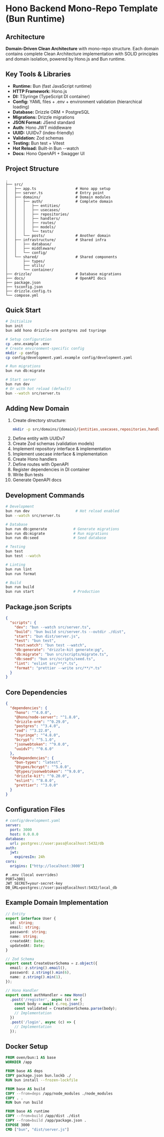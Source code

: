 # Hono Backend Mono-Repo Template (Bun Runtime)

## Architecture
**Domain-Driven Clean Architecture** with mono-repo structure. Each domain contains complete Clean Architecture implementation with SOLID principles and domain isolation, powered by Hono.js and Bun runtime.

## Key Tools & Libraries
- **Runtime:** Bun (fast JavaScript runtime)
- **HTTP Framework:** Hono.js
- **DI:** TSyringe (TypeScript DI container)
- **Config:** YAML files + .env + environment validation (hierarchical loading)
- **Database:** Drizzle ORM + PostgreSQL
- **Migrations:** Drizzle migrations
- **JSON Format:** JSend standard
- **Auth:** Hono JWT middleware
- **UUID:** UUIDv7 (index-friendly)
- **Validation:** Zod schemas
- **Testing:** Bun test + Vitest
- **Hot Reload:** Built-in Bun --watch
- **Docs:** Hono OpenAPI + Swagger UI

## Project Structure
```
.
├── src/
│   ├── app.ts                  # Hono app setup
│   ├── server.ts               # Entry point
│   ├── domains/                # Domain modules
│   │   ├── auth/               # Complete domain
│   │   │   ├── entities/
│   │   │   ├── usecases/
│   │   │   ├── repositories/
│   │   │   ├── handlers/
│   │   │   ├── routes/
│   │   │   ├── models/
│   │   │   └── tests/
│   │   └── posts/              # Another domain
│   ├── infrastructure/         # Shared infra
│   │   ├── database/
│   │   ├── middleware/
│   │   └── config/
│   └── shared/                 # Shared components
│       ├── types/
│       ├── utils/
│       └── container/
├── drizzle/                    # Database migrations
├── docs/                       # OpenAPI docs
├── package.json
├── tsconfig.json
├── drizzle.config.ts
└── compose.yml
```

## Quick Start
```bash
# Initialize
bun init
bun add hono drizzle-orm postgres zod tsyringe

# Setup configuration
cp .env.example .env
# Create environment-specific config
mkdir -p config
cp config/development.yaml.example config/development.yaml

# Run migrations
bun run db:migrate

# Start server
bun run dev
# Or with hot reload (default)
bun --watch src/server.ts
```

## Adding New Domain
1. Create directory structure:
   ```bash
   mkdir -p src/domains/{domain}/{entities,usecases,repositories,handlers,routes,models,tests}
   ```
2. Define entity with UUIDv7
3. Create Zod schemas (validation models)
4. Implement repository interface & implementation
5. Implement usecase interface & implementation
6. Create Hono handlers
7. Define routes with OpenAPI
8. Register dependencies in DI container
9. Write Bun tests
10. Generate OpenAPI docs

## Development Commands
```bash
# Development
bun run dev                     # Hot reload enabled
bun --watch src/server.ts

# Database
bun run db:generate            # Generate migrations
bun run db:migrate             # Run migrations
bun run db:seed                # Seed database

# Testing
bun test
bun test --watch

# Linting
bun run lint
bun run format

# Build
bun run build
bun run start                  # Production
```

## Package.json Scripts
```json
{
  "scripts": {
    "dev": "bun --watch src/server.ts",
    "build": "bun build src/server.ts --outdir ./dist",
    "start": "bun dist/server.js",
    "test": "bun test",
    "test:watch": "bun test --watch",
    "db:generate": "drizzle-kit generate:pg",
    "db:migrate": "bun src/scripts/migrate.ts",
    "db:seed": "bun src/scripts/seed.ts",
    "lint": "eslint src/**/*.ts",
    "format": "prettier --write src/**/*.ts"
  }
}
```

## Core Dependencies
```json
{
  "dependencies": {
    "hono": "^4.0.0",
    "@hono/node-server": "^1.8.0",
    "drizzle-orm": "^0.29.0",
    "postgres": "^3.4.0",
    "zod": "^3.22.0",
    "tsyringe": "^4.8.0",
    "bcrypt": "^5.1.0",
    "jsonwebtoken": "^9.0.0",
    "uuidv7": "^0.6.0"
  },
  "devDependencies": {
    "bun-types": "latest",
    "@types/bcrypt": "^5.0.0",
    "@types/jsonwebtoken": "^9.0.0",
    "drizzle-kit": "^0.20.0",
    "eslint": "^8.0.0",
    "prettier": "^3.0.0"
  }
}
```

## Configuration Files
```yaml
# config/development.yaml
server:
  port: 3000
  host: 0.0.0.0
database:
  url: postgres://user:pass@localhost:5432/db
auth:
  jwt:
    expiresIn: 24h
cors:
  origins: ["http://localhost:3000"]
```

```env
# .env (local overrides)
PORT=3001
JWT_SECRET=your-secret-key
DB_URL=postgres://user:pass@localhost:5432/local_db
```

## Example Domain Implementation
```typescript
// Entity
export interface User {
  id: string;
  email: string;
  password: string;
  name: string;
  createdAt: Date;
  updatedAt: Date;
}

// Zod Schema
export const CreateUserSchema = z.object({
  email: z.string().email(),
  password: z.string().min(6),
  name: z.string().min(1),
});

// Hono Handler
export const authHandler = new Hono()
  .post('/register', async (c) => {
    const body = await c.req.json();
    const validated = CreateUserSchema.parse(body);
    // Implementation
  })
  .post('/login', async (c) => {
    // Implementation
  });
```

## Docker Setup
```dockerfile
FROM oven/bun:1 AS base
WORKDIR /app

FROM base AS deps
COPY package.json bun.lockb ./
RUN bun install --frozen-lockfile

FROM base AS build
COPY --from=deps /app/node_modules ./node_modules
COPY . .
RUN bun run build

FROM base AS runtime
COPY --from=build /app/dist ./dist
COPY --from=build /app/package.json .
EXPOSE 3000
CMD ["bun", "dist/server.js"]
```